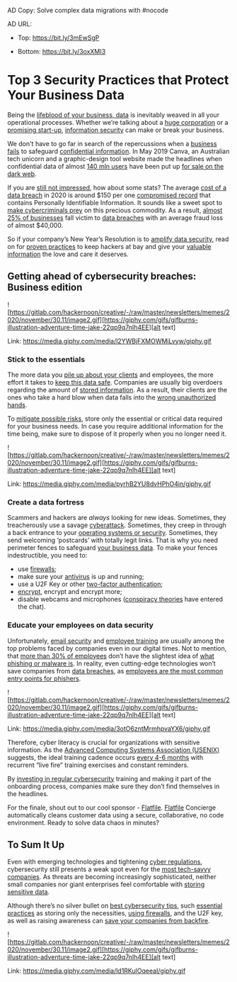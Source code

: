 AD Copy: Solve complex data migrations with #nocode

AD URL:

- Top: https://bit.ly/3mEwSgP

- Bottom: https://bit.ly/3oxXMI3


# Top 3 Security Practices that Protect Your Business Data

Being the [lifeblood of your business, data](https://hackernoon.com/the-importance-of-monitoring-big-data-analytics-pipelines-hd3i3uja) is inevitably weaved in all your operational processes. Whether we’re talking about a [huge corporation](https://hackernoon.com/3-industries-harnessing-the-power-of-big-data-healthcare-law-and-retail-fs14s3wwp) or a [promising start-up](https://hackernoon.com/visualization-of-hypothesis-on-meteorological-data-9j153wmy), [information security](https://hackernoon.com/5-big-data-trends-for-the-post-pandemic-future-zmx3ux6) can make or break your business.

We don't have to go far in search of the repercussions when a [business fails](https://hackernoon.com/search?query=business+fail) to safeguard [confidential information](https://hackernoon.com/legal-business-documents-non-disclosure-agreement-and-demand-letter-55333y39). In May 2019 Canva, an Australian tech unicorn and a graphic-design tool website made the headlines when confidential data of almost [140 mln users](https://www.zdnet.com/article/australian-tech-unicorn-canva-suffers-security-breach/) have been put up [for sale on the dark web](https://hackernoon.com/search?query=dark%20web).

If you are [still not impressed](https://hackernoon.com/tagged/data-breach), how about some stats? The average [cost of a data breach](https://www.capita.com/sites/g/files/nginej146/files/2020-08/Ponemon-Global-Cost-of-Data-Breach-Study-2020.pdf) in 2020 is around $150 per one [compromised record](https://hackernoon.com/facebook-forced-me-to-use-a-password-manager-16af91e2885d) that contains Personally Identifiable Information. It sounds like a sweet spot to [make cybercriminals prey](https://hackernoon.com/tagged/cybersecurity) on this precious commodity. As a result, [almost 25% of businesses](https://media.kaspersky.com/pdf/it-risks-survey-report-cost-of-security-breaches.pdf) fall victim to [data breaches](https://hackernoon.com/3-steps-retailers-should-take-to-prevent-holiday-data-breaches-ep1g3wsh) with an average fraud loss of almost $40,000.

So if your company’s New Year’s Resolution is to [amplify data security](https://hackernoon.com/how-an-improved-working-relationship-between-employer-and-employee-could-be-the-key-to-cybersecurity-uh4v3w42), read on for [proven practices](https://hackernoon.com/20-data-security-risks-your-company-could-face-in-2020-uakk32lh) to keep hackers at bay and give your [valuable information](https://hackernoon.com/with-telehealth-on-the-rise-privacy-regulations-are-imperative-h52p3w1r) the love and care it deserves.


## Getting ahead of cybersecurity breaches: Business edition




![https://gitlab.com/hackernoon/creative/-/raw/master/newsletters/memes/2020/november/30.11/image2.gif][https://giphy.com/gifs/gifburns-illustration-adventure-time-jake-22qp9q7nIh4EE][alt text]

Link: https://media.giphy.com/media/l2YWBjFXMOWMiLvyw/giphy.gif


### **Stick to the essentials**

The more data you [pile up about your clients](https://hackernoon.com/providing-customer-support-for-125-million-fortnite-players-c6a7af5b32a4) and employees, the more effort it takes to [keep this data safe](https://hackernoon.com/internet-data-privacy-full-guide-keep-your-data-safe-online-6p7x3z17). Companies are usually big overdoers regarding the amount of [stored information](https://hackernoon.com/all-about-security-information-and-event-management-em7n3ymz). As a result, their clients are the ones who take a hard blow when data falls into the [wrong unauthorized hands](https://hackernoon.com/3-benefits-of-zero-trust-to-customer-information-security-7c1dd48of).  

To [mitigate possible risks](https://hackernoon.com/women-in-information-security-tha%C3%ADs-9c407bc60c3d), store only the essential or critical data required for your business needs. In case you require additional information for the time being, make sure to dispose of it properly when you no longer need it.




![https://gitlab.com/hackernoon/creative/-/raw/master/newsletters/memes/2020/november/30.11/image2.gif][https://giphy.com/gifs/gifburns-illustration-adventure-time-jake-22qp9q7nIh4EE][alt text]

Link: https://media.giphy.com/media/pyrhB2YU8dvHPhO4in/giphy.gif


### **Create a data fortress**

Scammers and hackers are _always_ looking for new ideas. Sometimes, they treacherously use a savage [cyberattack](https://hackernoon.com/women-in-information-security-zo%D1%91-rose-997ccc289f60). Sometimes, they creep in through a back entrance to your [operating systems or security](https://hackernoon.com/how-we-can-make-the-modern-web-experience-more-secure-zheh38s2). Sometimes, they send welcoming ‘postcards’ with totally legit links. That is why you need perimeter fences to safeguard [your business data](https://hackernoon.com/6-measures-to-eliminate-business-risks-885be9cd56ea). To make your fences indestructible, you need to:



*   use [firewalls](https://hackernoon.com/the-great-firewall-of-china-is-not-so-great-afterall-0qt34mu); 
*   make sure your [antivirus](https://hackernoon.com/newest-malware-from-china-8a1k3uem) is up and running;
*   use a U2F Key or other [two-factor authentication](https://hackernoon.com/protecting-your-data-online-using-strong-passwords-and-two-factor-authentication-a-guide-av4o3web);
*   [encrypt](https://hackernoon.com/quantum-resistant-encryption-why-you-urgently-need-it-s41m3zte), encrypt and encrypt more;
*   disable webcams and microphones ([conspiracy theories](https://hackernoon.com/while-were-all-super-into-conspiracy-theories-lets-talk-ai-ethics-and-google-6n4p3ueg) have entered the chat).


### **Educate your employees on data security**

Unfortunately, [email security](https://hackernoon.com/the-essential-guide-to-email-security-threats-costs-and-strategies-3y5j3ujn) and [employee training](https://hackernoon.com/how-to-clean-up-the-mess-in-your-employee-training-program-581r2g8u) are usually among the top problems faced by companies even in our digital times. Not to mention, that [more than 30% of employees](https://www.proofpoint.com/us/resources/white-papers/user-risk-report) don’t have the slightest idea of [what phishing or malware is](https://hackernoon.com/7-deadly-digital-sins-understanding-the-main-types-of-malware-d71f3ypq). In reality, even cutting-edge technologies won’t save companies from [data breaches](https://hackernoon.com/dissecting-defensor-an-android-malware-that-affects-your-banking-apps-v5by30ad), as [employees are the most common entry points for phishers](https://hackernoon.com/anti-phishing-cybersecurity-product-market-an-analysis-q22k3zh0).

 

![https://gitlab.com/hackernoon/creative/-/raw/master/newsletters/memes/2020/november/30.11/image2.gif][https://giphy.com/gifs/gifburns-illustration-adventure-time-jake-22qp9q7nIh4EE][alt text]

Link: https://media.giphy.com/media/3otO6zntMrmhpvaYX6/giphy.gif

Therefore, cyber literacy is crucial for organizations with sensitive information. As the [Advanced Computing Systems Association (USENIX)](https://www.usenix.org/system/files/soups2020-reinheimer_0.pdf) suggests, the ideal training cadence occurs [every 4-6 months](https://hackernoon.com/phishing-top-threat-to-our-online-security-88t3uhg) with recurrent “live fire” training exercises and constant reminders.

By [investing in regular cybersecurity](https://hackernoon.com/whats-a-spear-phishing-attack-and-to-protect-yourself-from-it-2g2p3zm7) training and making it part of the onboarding process, companies make sure they don’t find themselves in the headlines.


For the finale, shout out to our cool sponsor - [Flatfile](https://bit.ly/3mEwSgP). [Flatfile](https://bit.ly/3mEwSgP) Concierge automatically cleans customer data using a secure, collaborative, no code environment. Ready to solve data chaos in minutes?


## To Sum It Up

Even with emerging technologies and tightening [cyber regulations](https://hackernoon.com/8-sources-of-cyber-threat-and-domain-intelligence-for-enterprise-security-sz2j3xqi), cybersecurity still presents a weak spot even for the [most tech-savvy companies](https://hackernoon.com/an-invitation-to-hack-microsofts-azure-security-lab-n8bt3z9f). As threats are becoming increasingly sophisticated, neither small companies nor giant enterprises feel comfortable with [storing sensitive data](https://hackernoon.com/bypassing-enterprise-encryption-policy-with-metadata-nj5018ca).

Although there’s no silver bullet on [best cybersecurity tips](https://hackernoon.com/phishing-my-company-an-infosec-lesson-for-businesses-ca69ab4ea906), such [essential practices](https://hackernoon.com/a-breakdown-of-todays-phishing-epidemic-f72e323m) as storing only the necessities, [using firewalls](https://hackernoon.com/browser-isolation-is-the-future-of-cybersecurity-but-how-can-you-cost-effectively-isolate-your-26bf5247d81f), and the U2F key, as well as raising awareness can [save your companies from backfire](https://hackernoon.com/online-brand-protection-how-monitoring-and-user-education-can-help-with-phishing-c52i32wc).



![https://gitlab.com/hackernoon/creative/-/raw/master/newsletters/memes/2020/november/30.11/image2.gif][https://giphy.com/gifs/gifburns-illustration-adventure-time-jake-22qp9q7nIh4EE][alt text]

Link: https://media.giphy.com/media/ld1RKulOqeeaI/giphy.gif
